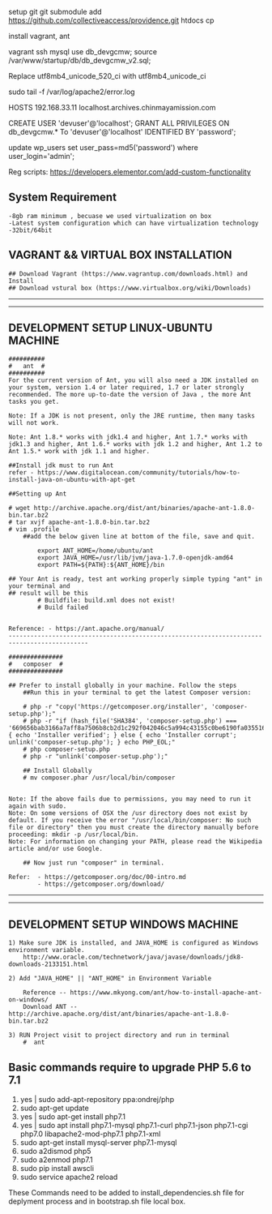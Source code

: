 setup
git 
git submodule add https://github.com/collectiveaccess/providence.git htdocs
cp 


install vagrant, ant

vagrant ssh
mysql
use db_devgcmw;
source /var/www/startup/db/db_devgcmw_v2.sql;

Replace utf8mb4_unicode_520_ci with utf8mb4_unicode_ci

sudo tail -f /var/log/apache2/error.log

HOSTS
192.168.33.11	localhost.archives.chinmayamission.com

CREATE USER 'devuser'@'localhost';
GRANT ALL PRIVILEGES ON db_devgcmw.* To 'devuser'@'localhost' IDENTIFIED BY 'password';


update wp_users set user_pass=md5('password') where user_login='admin';


Reg scripts: https://developers.elementor.com/add-custom-functionality

## System Requirement 
	-8gb ram minimum , becuase we used virtualization on box
	-Latest system configuration which can have virtualization technology
	-32bit/64bit

## VAGRANT && VIRTUAL BOX INSTALLATION
	## Download Vagrant (https://www.vagrantup.com/downloads.html) and Install
	## Download vstural box (https://www.virtualbox.org/wiki/Downloads)

--------------------------------------------------------------------------------------------
--------------------------------------------------------------------------------------------
## DEVELOPMENT SETUP LINUX-UBUNTU MACHINE

	##########
	#	ant  #
	##########
	For the current version of Ant, you will also need a JDK installed on your system, version 1.4 or later required, 1.7 or later strongly recommended. The more up-to-date the version of Java , the more Ant tasks you get.

	Note: If a JDK is not present, only the JRE runtime, then many tasks will not work.

	Note: Ant 1.8.* works with jdk1.4 and higher, Ant 1.7.* works with jdk1.3 and higher, Ant 1.6.* works with jdk 1.2 and higher, Ant 1.2 to Ant 1.5.* work with jdk 1.1 and higher.

	##Install jdk must to run Ant
	refer - https://www.digitalocean.com/community/tutorials/how-to-install-java-on-ubuntu-with-apt-get

	##Setting up Ant

	# wget http://archive.apache.org/dist/ant/binaries/apache-ant-1.8.0-bin.tar.bz2
	# tar xvjf apache-ant-1.8.0-bin.tar.bz2
	# vim .profile
		##add the below given line at bottom of the file, save and quit.

			export ANT_HOME=/home/ubuntu/ant
			export JAVA_HOME=/usr/lib/jvm/java-1.7.0-openjdk-amd64
			export PATH=${PATH}:${ANT_HOME}/bin

	## Your Ant is ready, test ant working properly simple typing "ant" in your terminal and 
	## result will be this 
			# Buildfile: build.xml does not exist!
			# Build failed


	Reference: - https://ant.apache.org/manual/
	--------------------------------------------------------------------------------------------

	###############
	#	composer  #
	###############

	## Prefer to install globally in your machine. Follow the steps
		##Run this in your terminal to get the latest Composer version:

		# php -r "copy('https://getcomposer.org/installer', 'composer-setup.php');"
		# php -r "if (hash_file('SHA384', 'composer-setup.php') === '669656bab3166a7aff8a7506b8cb2d1c292f042046c5a994c43155c0be6190fa0355160742ab2e1c88d40d5be660b410') { echo 'Installer verified'; } else { echo 'Installer corrupt'; unlink('composer-setup.php'); } echo PHP_EOL;"
		# php composer-setup.php
		# php -r "unlink('composer-setup.php');"

		## Install Globally
		# mv composer.phar /usr/local/bin/composer


	Note: If the above fails due to permissions, you may need to run it again with sudo.
	Note: On some versions of OSX the /usr directory does not exist by default. If you receive the error "/usr/local/bin/composer: No such file or directory" then you must create the directory manually before proceeding: mkdir -p /usr/local/bin.
	Note: For information on changing your PATH, please read the Wikipedia article and/or use Google.
		
		## Now just run "composer" in terminal.

	Refer: 	- https://getcomposer.org/doc/00-intro.md
			- https://getcomposer.org/download/

--------------------------------------------------------------------------------------------
--------------------------------------------------------------------------------------------

## DEVELOPMENT SETUP WINDOWS MACHINE

	1) Make sure JDK is installed, and JAVA_HOME is configured as Windows environment variable.
		http://www.oracle.com/technetwork/java/javase/downloads/jdk8-downloads-2133151.html

	2) Add "JAVA_HOME" || "ANT_HOME" in Environment Variable
		
		Reference -- https://www.mkyong.com/ant/how-to-install-apache-ant-on-windows/
		Download ANT -- http://archive.apache.org/dist/ant/binaries/apache-ant-1.8.0-bin.tar.bz2

	3) RUN Project visit to project directory and run in terminal
		#  ant

## Basic commands require to upgrade PHP 5.6 to 7.1

1) yes | sudo add-apt-repository ppa:ondrej/php 
2) sudo apt-get update
3) yes | sudo apt-get install php7.1
4) yes | sudo apt install php7.1-mysql php7.1-curl php7.1-json php7.1-cgi  php7.0 libapache2-mod-php7.1 php7.1-xml
5) sudo apt-get install mysql-server php7.1-mysql
6) sudo a2dismod php5
7) sudo a2enmod php7.1 
8) sudo pip install awscli
9) sudo service apache2 reload	

These Commands need to be added to install_dependencies.sh file for deplyment process and in bootstrap.sh file local box.
